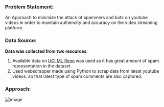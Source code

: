 

### Problem Statement:
An Approach to minimize the attack of spammers and bots on youtube videos in order to maintain authencity and accuracy on the video streaming platform.

### Data Source:
 **Data was collected from two resources**:
1) Available data on [UCI ML Repo](https://archive.ics.uci.edu/ml/datasets/YouTube+Spam+Collection) was used as it has great amount of spam representation in the dataset.
2) Used webscrapper made using Python to scrap data from latest youtube videos, so that latest type of spam comments are also captured.

### Approach:

![image](https://user-images.githubusercontent.com/29229114/157505162-0db46a7d-5d81-45ca-8ac1-8e6d9dc87e37.png)

